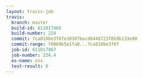 ```yaml
---
layout: travis-job
travis:
  branch: master
  build-id: 611017460
  build-number: 224
  commit: 7ca810be3f6fe10307becd8448723f8b9b133e00
  commit-range: f0069b5e1fa0...7ca810be3f6f
  job-id: 611017467
  job-number: 224.4
  os-name: osx
  test-result: 0
---
```

